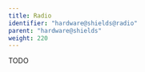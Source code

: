 ```yaml
---
title: Radio
identifier: "hardware@shields@radio"
parent: "hardware@shields"
weight: 220
---
```


 TODO